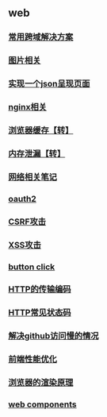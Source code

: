 <!-- --- -->
<!-- sidebar: false -->
<!-- --- -->
## web ##
### [常用跨域解决方案](./cors)
### [图片相关](./image)
### [实现一个json呈现页面](./json)
### [nginx相关](./nginx)
### [浏览器缓存【转】](./cache)
### [内存泄漏【转】](https://blog.csdn.net/muzidigbig/article/details/100169801)
### [网络相关笔记](./http)
### [oauth2](./oauth2)
### [CSRF攻击](./CSRF)
### [XSS攻击](./XSS)
### [button click](./click)
### [HTTP的传输编码](./transferEncoding)
### [HTTP常见状态码](./status)
### [解决github访问慢的情况](./github)
### [前端性能优化](./performance)
### [浏览器的渲染原理](./browser)
### [web components](./webComponents)
